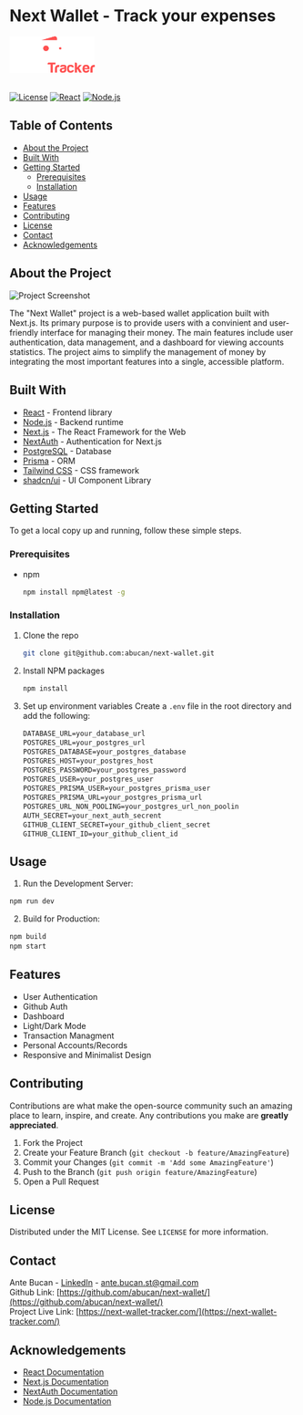 
# Next Wallet - Track your expenses 
<a href="public/logo_dark.png">
  <img src="public/logo_dark.png" alt="Project Logo" width="150"/>
</a>
<br><br>

[![License](https://img.shields.io/badge/license-MIT-blue.svg)](LICENSE)
[![React](https://img.shields.io/badge/react-17.0.2-blue.svg)](https://reactjs.org/)
[![Node.js](https://img.shields.io/badge/node.js-14.17.0-green.svg)](https://nodejs.org/)

## Table of Contents

- [About the Project](#about-the-project)
- [Built With](#built-with)
- [Getting Started](#getting-started)
  - [Prerequisites](#prerequisites)
  - [Installation](#installation)
- [Usage](#usage)
- [Features](#features)
- [Contributing](#contributing)
- [License](#license)
- [Contact](#contact)
- [Acknowledgements](#acknowledgements)

## About the Project

![Project Screenshot](https://i.ibb.co/whdcHG8/newt.png)

The "Next Wallet" project is a web-based wallet application built with Next.js. Its primary purpose is to provide users with a convinient and user-friendly interface for managing their money. The main features include user authentication, data management, and a dashboard for viewing accounts statistics. The project aims to simplify the management of money by integrating the most important features into a single, accessible platform.

## Built With

- [React](https://reactjs.org/) - Frontend library
- [Node.js](https://nodejs.org/) - Backend runtime
- [Next.js](https://nextjs.org/) - The React Framework for the Web
- [NextAuth](https://next-auth.js.org/) - Authentication for Next.js
- [PostgreSQL](https://www.postgresql.org/) - Database
- [Prisma](https://www.prisma.io/) - ORM
- [Tailwind CSS](https://tailwindcss.com/) - CSS framework
- [shadcn/ui](https://ui.shadcn.com/) - UI Component Library

## Getting Started

To get a local copy up and running, follow these simple steps.

### Prerequisites

- npm
  ```sh
  npm install npm@latest -g
  ```

### Installation

1. Clone the repo
   ```sh
   git clone git@github.com:abucan/next-wallet.git
   ```
2. Install NPM packages
   ```sh
   npm install
   ```
3. Set up environment variables
   Create a `.env` file in the root directory and add the following:
   ```env
   DATABASE_URL=your_database_url
   POSTGRES_URL=your_postgres_url
   POSTGRES_DATABASE=your_postgres_database
   POSTGRES_HOST=your_postgres_host
   POSTGRES_PASSWORD=your_postgres_password
   POSTGRES_USER=your_postgres_user
   POSTGRES_PRISMA_USER=your_postgres_prisma_user
   POSTGRES_PRISMA_URL=your_postgres_prisma_url
   POSTGRES_URL_NON_POOLING=your_postgres_url_non_poolin
   AUTH_SECRET=your_next_auth_secrent
   GITHUB_CLIENT_SECRET=your_github_client_secret
   GITHUB_CLIENT_ID=your_github_client_id
   ```

## Usage

1. Run the Development Server:
```sh
npm run dev
```
2. Build for Production:
```sh
npm build
npm start
```

## Features

- User Authentication
- Github Auth
- Dashboard
- Light/Dark Mode
- Transaction Managment
- Personal Accounts/Records
- Responsive and Minimalist Design

## Contributing

Contributions are what make the open-source community such an amazing place to learn, inspire, and create. Any contributions you make are **greatly appreciated**.

1. Fork the Project
2. Create your Feature Branch (`git checkout -b feature/AmazingFeature`)
3. Commit your Changes (`git commit -m 'Add some AmazingFeature'`)
4. Push to the Branch (`git push origin feature/AmazingFeature`)
5. Open a Pull Request

## License

Distributed under the MIT License. See `LICENSE` for more information.

## Contact

Ante Bucan - [LinkedIn](https://www.linkedin.com/in/ante-bucan-a912a4243/) - ante.bucan.st@gmail.com <br>
Github Link: [https://github.com/abucan/next-wallet/](https://github.com/abucan/next-wallet/) <br>
Project Live Link: [https://next-wallet-tracker.com/](https://next-wallet-tracker.com/)

## Acknowledgements

- [React Documentation](https://reactjs.org/docs/getting-started.html)
- [Next.js Documentation](https://nextjs.org/docs)
- [NextAuth Documentation](https://next-auth.js.org/getting-started/introduction)
- [Node.js Documentation](https://nodejs.org/en/docs/)
